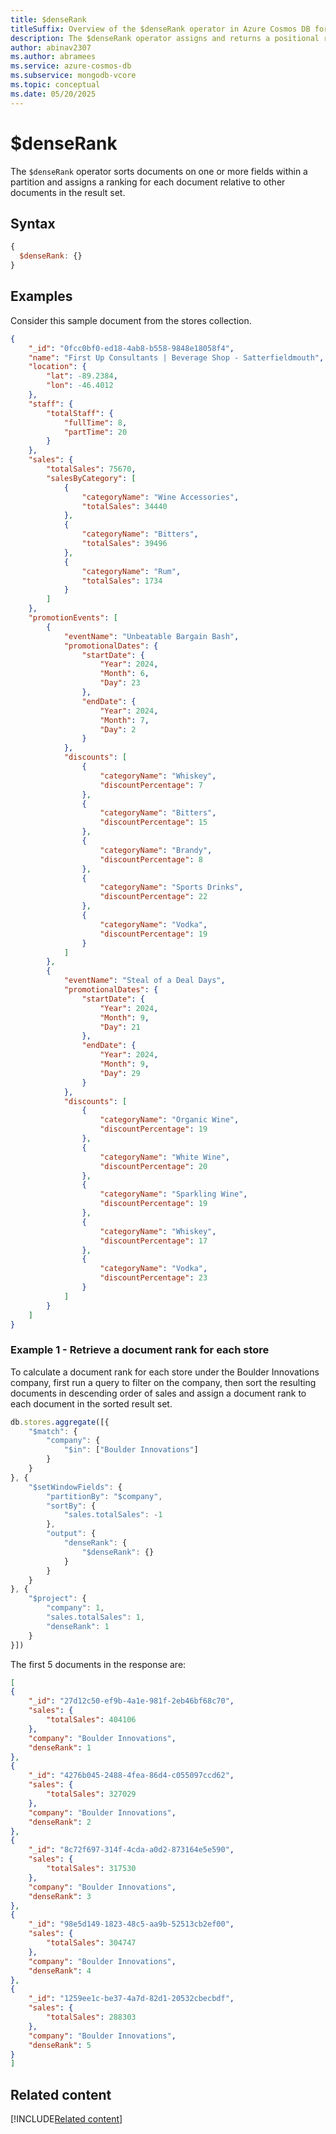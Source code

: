 ```yaml
---
title: $denseRank
titleSuffix: Overview of the $denseRank operator in Azure Cosmos DB for MongoDB (vCore)
description: The $denseRank operator assigns and returns a positional ranking for each document within a partition based on a specified sort order 
author: abinav2307
ms.author: abramees
ms.service: azure-cosmos-db
ms.subservice: mongodb-vcore
ms.topic: conceptual
ms.date: 05/20/2025
---
```


# $denseRank

The `$denseRank` operator sorts documents on one or more fields within a partition and assigns a ranking for each document relative to other documents in the result set.

## Syntax

```javascript
{
  $denseRank: {}
}
```

## Examples

Consider this sample document from the stores collection.

```json
{
    "_id": "0fcc0bf0-ed18-4ab8-b558-9848e18058f4",
    "name": "First Up Consultants | Beverage Shop - Satterfieldmouth",
    "location": {
        "lat": -89.2384,
        "lon": -46.4012
    },
    "staff": {
        "totalStaff": {
            "fullTime": 8,
            "partTime": 20
        }
    },
    "sales": {
        "totalSales": 75670,
        "salesByCategory": [
            {
                "categoryName": "Wine Accessories",
                "totalSales": 34440
            },
            {
                "categoryName": "Bitters",
                "totalSales": 39496
            },
            {
                "categoryName": "Rum",
                "totalSales": 1734
            }
        ]
    },
    "promotionEvents": [
        {
            "eventName": "Unbeatable Bargain Bash",
            "promotionalDates": {
                "startDate": {
                    "Year": 2024,
                    "Month": 6,
                    "Day": 23
                },
                "endDate": {
                    "Year": 2024,
                    "Month": 7,
                    "Day": 2
                }
            },
            "discounts": [
                {
                    "categoryName": "Whiskey",
                    "discountPercentage": 7
                },
                {
                    "categoryName": "Bitters",
                    "discountPercentage": 15
                },
                {
                    "categoryName": "Brandy",
                    "discountPercentage": 8
                },
                {
                    "categoryName": "Sports Drinks",
                    "discountPercentage": 22
                },
                {
                    "categoryName": "Vodka",
                    "discountPercentage": 19
                }
            ]
        },
        {
            "eventName": "Steal of a Deal Days",
            "promotionalDates": {
                "startDate": {
                    "Year": 2024,
                    "Month": 9,
                    "Day": 21
                },
                "endDate": {
                    "Year": 2024,
                    "Month": 9,
                    "Day": 29
                }
            },
            "discounts": [
                {
                    "categoryName": "Organic Wine",
                    "discountPercentage": 19
                },
                {
                    "categoryName": "White Wine",
                    "discountPercentage": 20
                },
                {
                    "categoryName": "Sparkling Wine",
                    "discountPercentage": 19
                },
                {
                    "categoryName": "Whiskey",
                    "discountPercentage": 17
                },
                {
                    "categoryName": "Vodka",
                    "discountPercentage": 23
                }
            ]
        }
    ]
}
```

### Example 1 - Retrieve a document rank for each store

To calculate a document rank for each store under the Boulder Innovations company, first run a query to filter on the company, then sort the resulting documents in descending order of sales and assign a document rank to each document in the sorted result set. 

```javascript
db.stores.aggregate([{
    "$match": {
        "company": {
            "$in": ["Boulder Innovations"]
        }
    }
}, {
    "$setWindowFields": {
        "partitionBy": "$company",
        "sortBy": {
            "sales.totalSales": -1
        },
        "output": {
            "denseRank": {
                "$denseRank": {}
            }
        }
    }
}, {
    "$project": {
        "company": 1,
        "sales.totalSales": 1,
        "denseRank": 1
    }
}])
```

The first 5 documents in the response are:

```json
[
{
    "_id": "27d12c50-ef9b-4a1e-981f-2eb46bf68c70",
    "sales": {
        "totalSales": 404106
    },
    "company": "Boulder Innovations",
    "denseRank": 1
},
{
    "_id": "4276b045-2488-4fea-86d4-c055097ccd62",
    "sales": {
        "totalSales": 327029
    },
    "company": "Boulder Innovations",
    "denseRank": 2
},
{
    "_id": "8c72f697-314f-4cda-a0d2-873164e5e590",
    "sales": {
        "totalSales": 317530
    },
    "company": "Boulder Innovations",
    "denseRank": 3
},
{
    "_id": "98e5d149-1823-48c5-aa9b-52513cb2ef00",
    "sales": {
        "totalSales": 304747
    },
    "company": "Boulder Innovations",
    "denseRank": 4
},
{
    "_id": "1259ee1c-be37-4a7d-82d1-20532cbecbdf",
    "sales": {
        "totalSales": 288303
    },
    "company": "Boulder Innovations",
    "denseRank": 5
}
]
```

## Related content

[!INCLUDE[Related content](../includes/related-content.md)]
